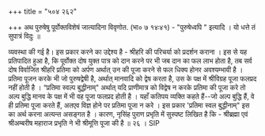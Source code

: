 +++
title = "५०४ २६२"

+++
अथ पुरुषेषु पूर्वोक्तविशेषं जात्यादिना विवृणोत. (भा० ७ १४ः४१) - "पुरुषेध्वपि " इत्यादि । यो धत्ते तं सुपात्रं विदुः ॥ 

व्यवस्था की गई है। इस प्रकार करने का उद्देश्य है - श्रीहरि की परिचर्या को प्रदर्शन कराना । इस से यह प्रतिपादित हुआ है, कि पूर्वोक्त दोष युक्त पात्र को दान करने पर भी जब दान का फल लाभ होता है, तब सर्व दोष विर्वाजित श्रीहरि प्रतिमा को अर्पण अर्थात् उन की पूजा करने से फल धिक्य होनर अवश्यम्भावी है । प्रतिमा पूजन करके भी जो पुरुषद्वेषी है, अर्थात् मानवादि को द्वेष करता है, उस के पक्ष में श्रीविग्रह पूजा फलप्रद नहीं होती है । “प्रतिमा स्वल्प बुद्धीनाम्" अर्थात् यदि प्राणीमात्र को विद्वेष न करके प्रतिमा की पूजा करे तो अल्प बुद्धि मानव के पक्ष में भी वह पूजा फलप्रद होती है । यहाँ कतिपय व्यक्ति कहते हैं--जो अल्प बुद्धि हैं, वे ही प्रतिमा पूजा करते हैं, अतएव विज्ञ होने पर प्रतिमा पूजा न करे । इस प्रकार 'प्रतिमा स्वल बुद्धीनाम्" इस का अर्थ करना अत्यन्त असङ्गत है । कारण, नृसिंह पुराण प्रभृति में सुस्पष्ट लिखित है कि - श्रीब्रह्मा एवं श्रीअम्बरीष महाराज प्रभृति ने भी श्रीमूत्ति पूजा की है ॥ २६ । SIP 
